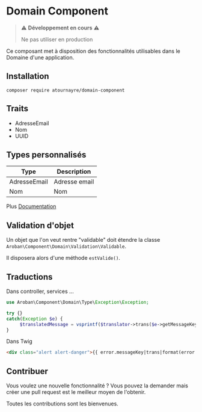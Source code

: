 # Domain Component

> ⚠️ **Développement en cours** ⚠️
> 
> Ne pas utiliser en production

Ce composant met à disposition des fonctionnalités utilisables dans le Domaine d'une application.


## Installation
```shell
composer require atournayre/domain-component
```

## Traits
* AdresseEmail
* Nom
* UUID

## Types personnalisés
| Type | Description    |
|---|----------------|
| AdresseEmail | Adresse email  |
| Nom | Nom            |

Plus [Documentation](doc/doc.md)

## Validation d'objet
Un objet que l'on veut rentre "validable" doit étendre la classe ```Aroban\Component\Domain\Validation\Validable```.

Il disposera alors d'une méthode ```estValide()```.

## Traductions

Dans controller, services ...
```php
use Aroban\Component\Domain\Type\Exception\Exception;

try {}
catch(Exception $e) {
     $translatedMessage = vsprintf($translator->trans($e->getMessageKey()), $e->getMessageData()));
}
```

Dans Twig
```html
<div class="alert alert-danger">{{ error.messageKey|trans|format(error.messageData) }}</div>
```


## Contribuer

Vous voulez une nouvelle fonctionnalité ? Vous pouvez la demander mais créer une pull request est le meilleur moyen de l'obtenir.

Toutes les contributions sont les bienvenues.
